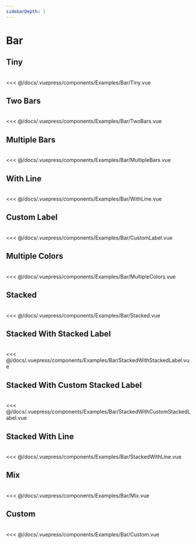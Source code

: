 ```yaml
---
sidebarDepth: 1
---
```

# Bar

## Tiny

<br>

<Examples-Bar-Tiny />

<SourceCode>
<<< @/docs/.vuepress/components/Examples/Bar/Tiny.vue
</SourceCode>

## Two Bars

<br>

<Examples-Bar-TwoBars />

<SourceCode>
<<< @/docs/.vuepress/components/Examples/Bar/TwoBars.vue
</SourceCode>

## Multiple Bars

<br>

<Examples-Bar-MultipleBars />

<SourceCode>
<<< @/docs/.vuepress/components/Examples/Bar/MultipleBars.vue
</SourceCode>

## With Line

<br>

<Examples-Bar-WithLine />

<SourceCode>
<<< @/docs/.vuepress/components/Examples/Bar/WithLine.vue
</SourceCode>

## Custom Label

<br>

<Examples-Bar-CustomLabel />

<SourceCode>
<<< @/docs/.vuepress/components/Examples/Bar/CustomLabel.vue
</SourceCode>

## Multiple Colors

<br>

<Examples-Bar-MultipleColors />

<SourceCode>
<<< @/docs/.vuepress/components/Examples/Bar/MultipleColors.vue
</SourceCode>

## Stacked

<br>

<Examples-Bar-Stacked />

<SourceCode>
<<< @/docs/.vuepress/components/Examples/Bar/Stacked.vue
</SourceCode>

## Stacked With Stacked Label

<br>

<Examples-Bar-StackedWithStackedLabel />

<SourceCode>
<<< @/docs/.vuepress/components/Examples/Bar/StackedWithStackedLabel.vue
</SourceCode>

## Stacked With Custom Stacked Label

<br>

<Examples-Bar-StackedWithCustomStackedLabel />

<SourceCode>
<<< @/docs/.vuepress/components/Examples/Bar/StackedWithCustomStackedLabel.vue
</SourceCode>

## Stacked With Line

<br>

<Examples-Bar-StackedWithLine />

<SourceCode>
<<< @/docs/.vuepress/components/Examples/Bar/StackedWithLine.vue
</SourceCode>

## Mix

<br>

<Examples-Bar-Mix />

<SourceCode>
<<< @/docs/.vuepress/components/Examples/Bar/Mix.vue
</SourceCode>

## Custom

<br>

<Examples-Bar-Custom />

<SourceCode>
<<< @/docs/.vuepress/components/Examples/Bar/Custom.vue
</SourceCode>
